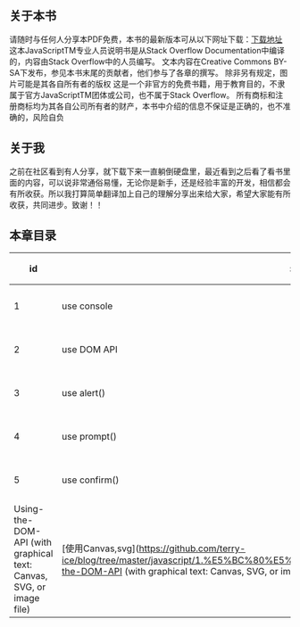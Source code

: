 ## 关于本书
请随时与任何人分享本PDF免费，本书的最新版本可从以下网址下载：[下载地址](http://GoalKicker.com/JavaScriptBook)
这本JavaScriptTM专业人员说明书是从Stack Overflow Documentation中编译的，内容由Stack Overflow中的人员编写。
 文本内容在Creative Commons BY-SA下发布，参见本书末尾的贡献者，他们参与了各章的撰写。 除非另有规定，图片可能是其各自所有者的版权
这是一个非官方的免费书籍，用于教育目的，不隶属于官方JavaScriptTM团体或公司，也不属于Stack Overflow。 所有商标和注册商标均为其各自公司所有者的财产，本书中介绍的信息不保证是正确的，也不准确的，风险自负
## 关于我
之前在社区看到有人分享，就下载下来一直躺倒硬盘里，最近看到之后看了看书里面的内容，可以说非常通俗易懂，无论你是新手，还是经验丰富的开发，相信都会有所收获。所以我打算简单翻译加上自己的理解分享出来给大家，希望大家能有所收获，共同进步。致谢！！

## 本章目录

id | 名称 | 笔记内容 | 状态
--- | --- | --- | ---
1 | use console | [使用console](https://github.com/terry-ice/blog/blob/master/javascript/1.%E5%BC%80%E5%A7%8B%E4%BD%BF%E7%94%A8javascript/1.1Using-console.log().md) | 已完成
2 | use DOM API | [使用DOM API](https://github.com/terry-ice/blog/tree/master/javascript/1.%E5%BC%80%E5%A7%8B%E4%BD%BF%E7%94%A8javascript/1.2Using-DOM-API.md) | 已完成
3 | use alert() | [使用alert()](https://github.com/terry-ice/blog/tree/master/javascript/1.%E5%BC%80%E5%A7%8B%E4%BD%BF%E7%94%A8javascript/1.3Using-window.alert().md) | 已完成
4 | use prompt()| [使用prompt()](https://github.com/terry-ice/blog/tree/master/javascript/1.%E5%BC%80%E5%A7%8B%E4%BD%BF%E7%94%A8javascript/1.4Using-window.prompt().md) | 已完成
5 | use confirm() | [使用confirm()](https://github.com/terry-ice/blog/tree/master/javascript/1.%E5%BC%80%E5%A7%8B%E4%BD%BF%E7%94%A8javascript/1.5Using-window.confirm().md) | 已完成
 | Using-the-DOM-API (with graphical text: Canvas, SVG, or image file) | [使用Canvas,svg](https://github.com/terry-ice/blog/tree/master/javascript/1.%E5%BC%80%E5%A7%8B%E4%BD%BF%E7%94%A8javascript/1.6Using-the-DOM-API (with graphical text: Canvas, SVG, or image file).md) | 已完成
